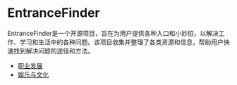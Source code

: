 # EntranceFinder
EntranceFinder是一个开源项目，旨在为用户提供各种入口和小妙招，以解决工作、学习和生活中的各种问题。该项目收集并整理了各类资源和信息，帮助用户快速找到解决问题的途径和方法。

- [职业发展](./职业发展)
- [娱乐与文化](./娱乐与文化)
